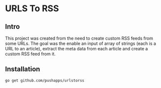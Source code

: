 # URLS To RSS

## Intro
This project was created from the need to create custom RSS feeds from some URLs. The goal was the enable an input of array of strings (each is a URL to an article), extract the meta data from each article and create a custom RSS feed from it.

## Installation

`go get github.com/pushapps/urlstorss`

